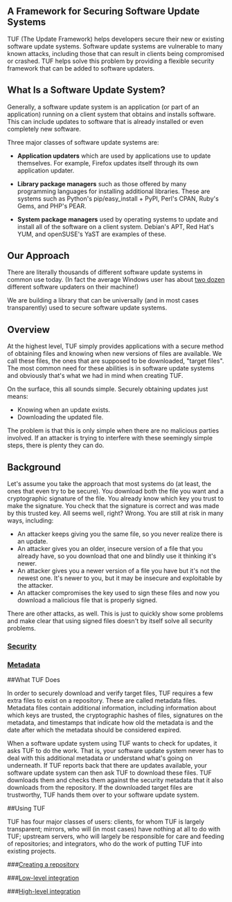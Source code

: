 ## A Framework for Securing Software Update Systems

TUF (The Update Framework) helps developers secure their new or existing
software update systems. Software update systems are vulnerable to many known
attacks, including those that can result in clients being compromised or
crashed.  TUF helps solve this problem by providing a flexible security
framework that can be added to software updaters.

## What Is a Software Update System?

Generally, a software update system is an application (or part of an
application) running on a client system that obtains and installs software.
This can include updates to software that is already installed or even
completely new software.

Three major classes of software update systems are:

* **Application updaters** which are used by applications use to update
themselves. For example, Firefox updates itself through its own application
updater.

* **Library package managers** such as those offered by many programming
languages for installing additional libraries. These are systems such as
Python's pip/easy_install + PyPI, Perl's CPAN, Ruby's Gems, and PHP's PEAR.

* **System package managers** used by operating systems to update and install all
of the software on a client system. Debian's APT, Red Hat's YUM, and openSUSE's
YaST are examples of these.

## Our Approach

There are literally thousands of different software update systems in common
use today. (In fact the average Windows user has about [two dozen](http://secunia.com/gfx/pdf/Secunia_RSA_Software_Portfolio_Security_Exposure.pdf) different
software updaters on their machine!)

We are building a library that can be universally (and in most cases
transparently) used to secure software update systems.

## Overview

At the highest level, TUF simply provides applications with a secure method of obtaining files and knowing when new versions of files are available. We call these files, the ones that are supposed to be downloaded, "target files". The most common need for these abilities is in software update systems and obviously that's what we had in mind when creating TUF.

On the surface, this all sounds simple. Securely obtaining updates just means:

* Knowing when an update exists.
* Downloading the updated file. 

The problem is that this is only simple when there are no malicious parties involved. If an attacker is trying to interfere with these seemingly simple steps, there is plenty they can do.

## Background

Let's assume you take the approach that most systems do (at least, the ones that even try to be secure). You download both the file you want and a cryptographic signature of the file. You already know which key you trust to make the signature. You check that the signature is correct and was made by this trusted key. All seems well, right? Wrong. You are still at risk in many ways, including:

* An attacker keeps giving you the same file, so you never realize there is an update.
* An attacker gives you an older, insecure version of a file that you already have, so you download that one and blindly use it thinking it's newer.
* An attacker gives you a newer version of a file you have but it's not the newest one. It's newer to you, but it may be insecure and exploitable by the attacker.
* An attacker compromises the key used to sign these files and now you download a malicious file that is properly signed. 

There are other attacks, as well. This is just to quickly show some problems and make clear that using signed files doesn't by itself solve all security problems.

### [Security](SECURITY.md)

### [Metadata](METADATA.md)

##What TUF Does

In order to securely download and verify target files, TUF requires a few extra files to exist on a repository. These are called metadata files. Metadata files contain additional information, including information about which keys are trusted, the cryptographic hashes of files, signatures on the metadata, and timestamps that indicate how old the metadata is and the date after which the metadata should be considered expired.

When a software update system using TUF wants to check for updates, it asks TUF to do the work. That is, your software update system never has to deal with this additional metadata or understand what's going on underneath. If TUF reports back that there are updates available, your software update system can then ask TUF to download these files. TUF downloads them and checks them against the security metadata that it also downloads from the repository. If the downloaded target files are trustworthy, TUF hands them over to your software update system.

##Using TUF

TUF has four major classes of users: clients, for whom TUF is largely transparent; mirrors, who will (in most cases) have nothing at all to do with TUF; upstream servers, who will largely be responsible for care and feeding of repositories; and integrators, who do the work of putting TUF into existing projects.

###[Creating a repository](tuf/README.md)

###[Low-level integration](tuf/client/README.md)

###[High-level integration](tuf/interposition/README.md)
